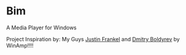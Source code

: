 # Bim
A Media Player for Windows

Project Inspiration by: My Guys [Justin Frankel](http://www.1014.org/) and [Dmitry Boldyrev](http://www.dmitryboldyrev.ru) by WinAmp!!!!
